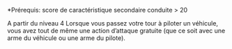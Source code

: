 *Prérequis: score de caractéristique secondaire conduite > 20

A partir du niveau 4 Lorsque vous passez votre tour à piloter un véhicule, vous avez tout de même une action d’attaque gratuite (que ce soit avec une arme du véhicule ou une arme du pilote).